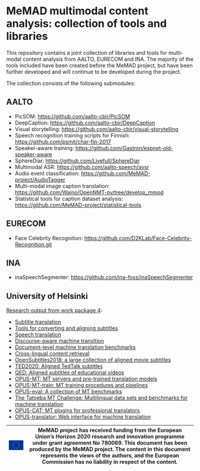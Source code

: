 # MeMAD multimodal content analysis: collection of tools and libraries

This repository contains a joint collection of libraries and tools for
multi-modal content analysis from AALTO, EURECOM and INA. The majority
of the tools included have been created before the MeMAD project, but
have been further developed and will continue to be developed during
the project.

The collection consists of the following submodules:

## AALTO
 * PicSOM: <https://github.com/aalto-cbir/PicSOM>
 * DeepCaption: <https://github.com/aalto-cbir/DeepCaption>
 * Visual storytelling: <https://github.com/aalto-cbir/visual-storytelling>
 * Speech recognition training scripts for Finnish: <https://github.com/psmit/char-fin-2017>
 * Speaker-aware training: <https://github.com/Gastron/espnet-old-speaker-aware>
 * SphereDiar: <https://github.com/Livefull/SphereDiar>
 * Multimodal ASR: <https://github.com/aalto-speech/avsr>
 * Audio event classification: <https://github.com/MeMAD-project/AudioTagger>
 * Multi-modal image caption translation: <https://github.com/Waino/OpenNMT-py/tree/develop_mmod>
 * Statistical tools for caption dataset analysis: <https://github.com/MeMAD-project/statistical-tools>
 
## EURECOM
 * Face Celebrity Recognition: <https://github.com/D2KLab/Face-Celebrity-Recognition.git>

## INA
 * inaSpeechSegmenter: <https://github.com/ina-foss/inaSpeechSegmenter>

## University of Helsinki

[Research output from work package 4](https://github.com/MeMAD-project/workpackages):

 * [Subtitle translation](https://github.com/MeMAD-project/subtitle-translation)
 * [Tools for converting and aligning subtitles](https://github.com/MeMAD-project/subalign)
 * [Speech translation](https://github.com/MeMAD-project/speech-translation)
 * [Discourse-aware machine transltion](https://github.com/MeMAD-project/doclevel-translation)
 * [Document-level machine translation benchmarks](https://zenodo.org/record/3525366)
 * [Cross-lingual content retrieval](https://github.com/MeMAD-project/cross-lingual-retrieval)
 * [OpenSubtitles2018: a large collection of aligned movie subtitles](http://opus.nlpl.eu/OpenSubtitles-v2018.php)
 * [TED2020: Aligned TedTalk subtitles](http://opus.nlpl.eu/TED2020.php)
 * [QED: Aligned subtitles of educational videos](http://opus.nlpl.eu/QED.php)
 * [OPUS-MT: MT servers and pre-trained translation models](https://github.com/MeMAD-project/Opus-MT)
 * [OPUS-MT-train: MT training procedures and pipelines](https://github.com/MeMAD-project/OPUS-MT-train)
 * [OPUS-eval: A collection of MT benchmarks](https://github.com/MeMAD-project/OPUS-MT-eval)
 * [The Tatoeba MT Challenge: Multilingual data sets and benchmarks for machine translation](https://github.com//MeMAD-project/Tatoeba-Challenge)
 * [OPUS-CAT: MT plugins for professional translators](https://github.com/MeMAD-project/OPUS-CAT)
 * [OPUS-translator: Web interface for machine translation](https://github.com/MeMAD-project/OPUS-translator)
  

![EU emblem](euflag.png)                         | MeMAD project has received funding from the European Union’s Horizon 2020 research and innovation programme under grant agreement No 780069. This document has been produced by the MeMAD project. The content in this document represents the views of the authors, and the European Commission has no liability in respect of the content.
------------------------------------------------ | --------------------------------------------------------------------------------------------------------------------------------------------------------------------------------------------------------------------------------------------------------------------------------------------------------------------------------------------


